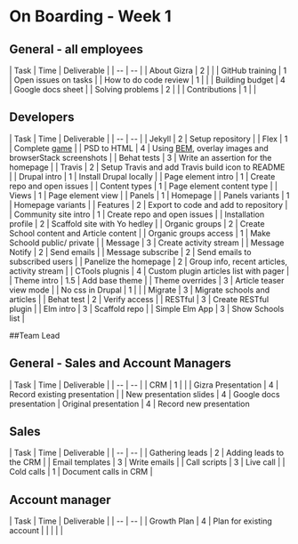# On Boarding - Week 1

## General - all employees

| Task | Time | Deliverable |
| -- | -- |
| About Gizra | 2 | |
| GitHub training | 1 | Open issues on tasks |
| How to do code review | 1 | |
| Building budget | 4 | Google docs sheet |
| Solving problems | 2 |  |
| Contributions | 1 |  |

## Developers

| Task | Time | Deliverable |
| -- | -- |
| Jekyll | 2 | Setup repository |
| Flex | 1 | Complete [game](http://flexboxfroggy.com/) |
| PSD to HTML | 4 | Using [BEM](https://css-tricks.com/bem-101/), overlay images and browserStack screenshots |
| Behat tests | 3 | Write an assertion for the homepage |
| Travis | 2 | Setup Travis and add Travis build icon to README |
| Drupal intro | 1 | Install Drupal locally |
| Page element intro | 1 | Create repo and open issues |
| Content types | 1 | Page element content type |
| Views | 1 | Page element view |
| Panels | 1 | Homepage |
| Panels variants | 1 | Homepage variants |
| Features | 2 | Export to code and add to repository |
| Community site intro | 1 | Create repo and open issues |
| Installation profile | 2 | Scaffold site with Yo hedley |
| Organic groups | 2 | Create School content and Article content |
| Organic groups access | 1 | Make Schoold public/ private |
| Message | 3 | Create activity stream |
| Message Notify | 2 | Send emails |
| Message subscribe | 2 | Send emails to subscribed users |
| Panelize the homepage | 2 | Group info, recent articles, activity stream |
| CTools plugnis | 4 | Custom plugin articles list with pager |
| Theme intro | 1.5 | Add base theme |
| Theme overrides | 3 | Article teaser view mode |
| No css in Drupal | 1 | |
| Migrate | 3 | Migrate schools and articles |
| Behat test | 2 | Verify access |
| RESTful | 3 | Create RESTful plugin |
| Elm intro | 3 | Scaffold repo |
| Simple Elm App | 3 | Show Schools list |

##Team Lead

## General - Sales and Account Managers

| Task | Time | Deliverable |
| -- | -- |
| CRM | 1 |  |
| Gizra Presentation | 4 | Record existing presentation |
| New presentation slides | 4 |  Google docs presentation
| Original presentation | 4 |  Record new presentation

## Sales

| Task | Time | Deliverable |
| -- | -- |
| Gathering leads | 2 | Adding leads to the CRM |
| Email templates | 3 | Write emails |
| Call scripts | 3 | Live call |
| Cold calls | 1 | Document calls in CRM |

## Account manager

| Task | Time | Deliverable |
| -- | -- |
| Growth Plan | 4 | Plan for existing account |
|  |  | |
